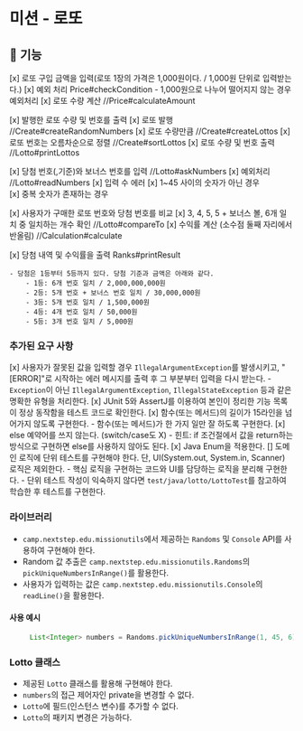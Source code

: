 # 미션 - 로또

## 🚀 기능
[x] 로또 구입 금액을 입력(로또 1장의 가격은 1,000원이다. / 1,000원 단위로 입력받는다.)
    [x] 예외 처리 Price#checkCondition
        - 1,000원으로 나누어 떨어지지 않는 경우 예외처리
    [x] 로또 수량 계산 //Price#calculateAmount 
    
[x] 발행한 로또 수량 및 번호를 출력
    [x] 로또 발행 //Create#createRandomNumbers
        [x] 로또 수량만큼  //Create#createLottos
    [x] 로또 번호는 오름차순으로 정렬     //Create#sortLottos
    [x] 로또 수량 및 번호 출력    //Lotto#printLottos

[x] 당첨 번호(,기준)와 보너스 번호를 입력   //Lotto#askNumbers
    [x] 예외처리 //Lotto#readNumbers
      [x] 입력 수 에러 
      [x] 1~45 사이의 숫자가 아닌 경우  
      [x] 중복 숫자가 존재하는 경우

[x] 사용자가 구매한 로또 번호와 당첨 번호를 비교
    [x] 3, 4, 5, 5 + 보너스 볼, 6개 일치 중 일치하는 개수 확인   //Lotto#compareTo
    [x] 수익률 계산 (소수점 둘째 자리에서 반올림) //Calculation#calculate

[x] 당첨 내역 및 수익률을 출력 Ranks#printResult 

```
- 당첨은 1등부터 5등까지 있다. 당첨 기준과 금액은 아래와 같다.
    - 1등: 6개 번호 일치 / 2,000,000,000원
    - 2등: 5개 번호 + 보너스 번호 일치 / 30,000,000원
    - 3등: 5개 번호 일치 / 1,500,000원
    - 4등: 4개 번호 일치 / 50,000원
    - 5등: 3개 번호 일치 / 5,000원
```

### 추가된 요구 사항
[x] 사용자가 잘못된 값을 입력할 경우 `IllegalArgumentException`를 발생시키고, "[ERROR]"로 시작하는 에러 메시지를 출력 후 그 부분부터 입력을 다시 받는다.
    - `Exception`이 아닌 `IllegalArgumentException`, `IllegalStateException` 등과 같은 명확한 유형을 처리한다.
[x] JUnit 5와 AssertJ를 이용하여 본인이 정리한 기능 목록이 정상 동작함을 테스트 코드로 확인한다.
[x] 함수(또는 메서드)의 길이가 15라인을 넘어가지 않도록 구현한다.
    - 함수(또는 메서드)가 한 가지 일만 잘 하도록 구현한다.
[x] else 예약어를 쓰지 않는다. (switch/case도 X)
    - 힌트: if 조건절에서 값을 return하는 방식으로 구현하면 else를 사용하지 않아도 된다.
[x] Java Enum을 적용한다.
[] 도메인 로직에 단위 테스트를 구현해야 한다. 단, UI(System.out, System.in, Scanner) 로직은 제외한다.
    - 핵심 로직을 구현하는 코드와 UI를 담당하는 로직을 분리해 구현한다.
    - 단위 테스트 작성이 익숙하지 않다면 `test/java/lotto/LottoTest`를 참고하여 학습한 후 테스트를 구현한다.

### 라이브러리
- `camp.nextstep.edu.missionutils`에서 제공하는 `Randoms` 및 `Console` API를 사용하여 구현해야 한다.
- Random 값 추출은 `camp.nextstep.edu.missionutils.Randoms`의 `pickUniqueNumbersInRange()`를 활용한다.
- 사용자가 입력하는 값은 `camp.nextstep.edu.missionutils.Console`의 `readLine()`을 활용한다.
#### 사용 예시
```java
     List<Integer> numbers = Randoms.pickUniqueNumbersInRange(1, 45, 6);
```

### Lotto 클래스
- 제공된 `Lotto` 클래스를 활용해 구현해야 한다.
- `numbers`의 접근 제어자인 private을 변경할 수 없다.
- `Lotto`에 필드(인스턴스 변수)를 추가할 수 없다.
- `Lotto`의 패키지 변경은 가능하다.

